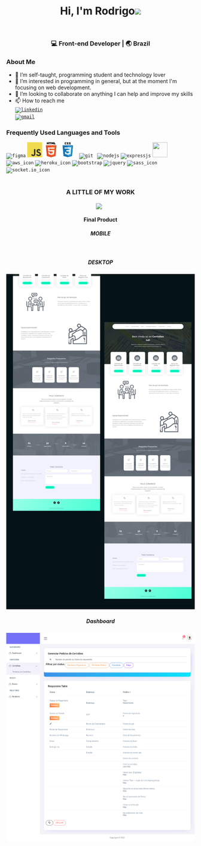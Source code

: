 
<!---
RodrigoSilva5/RodrigoSilva5 is a ✨ special ✨ repository because its `README.md` (this file) appears on your GitHub profile.
You can click the Preview link to take a look at your changes. add todolist
--->

<div align="center">
 <h1> Hi, I'm Rodrigo<img src="https://media.giphy.com/media/hvRJCLFzcasrR4ia7z/giphy.gif" width="35px"></h1>
</div>

<br>

<div align="center">
<h3>💻 Front-end Developer | 🌏 Brazil </h3>
</div>

### About Me

- 👋 I’m self-taught, programming student and technology lover
- 👀 I’m interested in programming in general, but at the moment I'm focusing on web development.
- 💞️ I’m looking to collaborate on anything I can help and improve my skills
- 📫 How to reach me <code><a href="https://www.linkedin.com/in/rodrigo-carvalho-06dk/"> <img height="30" src="https://www.vectorlogo.zone/logos/linkedin/linkedin-icon.svg" alt="linkedin"></a></code> <code><a href="mailto:rodrigo.software42@gmail.com"> <img height="30" src="https://www.vectorlogo.zone/logos/gmail/gmail-icon.svg" alt="gmail"></a></code>


### Frequently Used Languages and Tools 
<div>
<code><img height="40" src="https://www.vectorlogo.zone/logos/figma/figma-icon.svg" alt="figma"></code>  
<code><img height="40" src="https://raw.githubusercontent.com/github/explore/80688e429a7d4ef2fca1e82350fe8e3517d3494d/topics/javascript/javascript.png"></code>
<code><img height="40" src="https://raw.githubusercontent.com/github/explore/5c058a388828bb5fde0bcafd4bc867b5bb3f26f3/topics/html/html.png"></code>
<code><img height="40" src="https://raw.githubusercontent.com/github/explore/5c058a388828bb5fde0bcafd4bc867b5bb3f26f3/topics/css/css.png"></code>
<code> <img src="https://www.vectorlogo.zone/logos/git-scm/git-scm-icon.svg" alt="git" width="40" height="40"/> </code>
<code><img src="https://www.vectorlogo.zone/logos/nodejs/nodejs-icon.svg" alt="nodejs" width="40" height="40"/></code>
<code><img src="https://www.vectorlogo.zone/logos/expressjs/expressjs-ar21.svg" alt="expressjs"/></code>
<code><img src="https://www.vectorlogo.zone/logos/mongodb/mongodb-icon.svg" alt="" width="40" height="40"/></code>
<code><img src="https://www.vectorlogo.zone/logos/amazon_aws/amazon_aws-icon.svg" alt="aws_icon" width="40" height="40"/></code>
<code><img src="https://www.vectorlogo.zone/logos/heroku/heroku-icon.svg" alt="heroku_icon" width="40" height="40"/></code>
<code><img src="https://www.vectorlogo.zone/logos/getbootstrap/getbootstrap-icon.svg" alt="bootstrap" width="40" height="40"/></code>
<code><img src="https://www.vectorlogo.zone/logos/jquery/jquery-icon.svg" alt="jquery" width="40" height="40"/></code>
<code><img src="https://www.vectorlogo.zone/logos/sass-lang/sass-lang-icon.svg" alt="sass_icon" width="40" height="40"/></code>
<code><img src="https://www.vectorlogo.zone/logos/socketio/socketio-icon.svg" alt="socket.io_icon" width="40" height="40"/></code> 
</div>

<br>

<div align="center">
  <h3 width="30px"><strong>A LITTLE OF MY WORK </strong></h3>
  <code><img src="gif-telaprincipal.gif" alt=" "></code> 
 
  <h4>Final Product</h4>
  <h5>MOBILE</h5>
  <code><img height="600" src="mobile-2022-06-10_18.33.09.gif" alt=""></code>  
  <h5>DESKTOP</h5>
  <code><img src="mockup-telaprincipal.png" alt=""></code>
  <h5>Dashboard</h5>
  <code><img src="dashboard.png" alt=""></code>
 
</div>
















